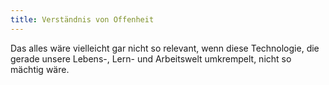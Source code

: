 ```yaml
---
title: Verständnis von Offenheit
---
```


Das alles wäre vielleicht gar nicht so relevant, wenn diese Technologie, die gerade unsere Lebens-, Lern- und Arbeitswelt umkrempelt, nicht so mächtig wäre. 